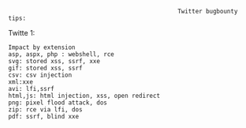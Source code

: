                                                     Twitter bugbounty tips:
 
Twitte 1:
  
    Impact by extension 
    asp, aspx, php : webshell, rce
    svg: stored xss, ssrf, xxe
    gif: stored xss, ssrf
    csv: csv injection
    xml:xxe
    avi: lfi,ssrf
    html,js: html injection, xss, open redirect
    png: pixel flood attack, dos
    zip: rce via lfi, dos
    pdf: ssrf, blind xxe
